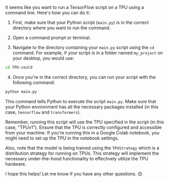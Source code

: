 It seems like you want to run a TensorFlow script on a TPU using a command line. Here's how you can do it:

1. First, make sure that your Python script (`main.py`) is in the correct directory where you want to run the command.

2. Open a command prompt or terminal.

3. Navigate to the directory containing your `main.py` script using the `cd` command. For example, if your script is in a folder named `my_project` on your desktop, you would use:

```bash
cd TPU-could
```

4. Once you're in the correct directory, you can run your script with the following command:

```bash
python main.py
```

This command tells Python to execute the script `main.py`. Make sure that your Python environment has all the necessary packages installed (in this case, `tensorflow` and `transformers`).

Remember, running this script will use the TPU specified in the script (in this case, "TPUv1"). Ensure that the TPU is correctly configured and accessible from your machine. If you're running this in a Google Colab notebook, you might need to set up the TPU in the notebook settings.

Also, note that the model is being trained using the `TPUStrategy` which is a distribution strategy for running on TPUs. This strategy will implement the necessary under-the-hood functionality to effectively utilize the TPU hardware.

I hope this helps! Let me know if you have any other questions. 😊
